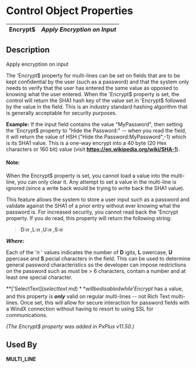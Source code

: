 # Control Object Properties

**Encrypt$** |  **_Apply Encryption on Input_**  
---|---  
  
## Description

Apply encryption on input

The 'Encrypt$ property for multi-lines can be set on fields that are to be kept confidential by the user (such as a password) and that the system only needs to verify that the user has entered the same value as opposed to knowing what the user entered. When the 'Encrypt$ property is set, the control will return the SHA1 hash key of the value set in 'Encrypt$ followed by the value in the field. This is an industry standard hashing algorithm that is generally acceptable for security purposes.

**Example:** If the input field contains the value "MyPassword", then setting the 'Encrypt$ property to "Hide the Password:" -- when you read the field, it will return the value of HSH ("Hide the Password:MyPassword",-1) which is its SHA1 value. This is a one-way encrypt into a 40 byte (20 Hex characters or 160 bit) value (visit **<https://en.wikipedia.org/wiki/SHA-1>**).

#### **Note:**  
When the Encrypt$ property is set, you cannot load a value into the multi-line, you can only clear it. Any attempt to set a value in the multi-line is ignored (since a write back would be trying to write back the SHA1 value).

This feature allows the system to store a user input such as a password and validate against the SHA1 of a prior entry without ever knowing what the password is. For increased security, you cannot read back the 'Encrypt property. If you do read, this property will return the following string:

> **D:_n_ ,L:_n_ ,U:_n_ ,S:_n_**

**_Where:_**

Each of the '_n_ ' values indicates the number of **D** igits, **L** owercase, **U** ppercase and **S** pecial characters in the field. This can be used to determine general password characteristics so the developer can impose restrictions on the password such as must be > 6 characters, contain a number and at least one special character.

**['SelectText$](selecttext_.md)** will be disabled while 'Encrypt$ has a value, and this property is **_only_** valid on regular multi-lines -- not Rich Text multi-lines. Once set, this will allow for secure interaction for password fields with a WindX connection without having to resort to using SSL for communications.

_(The Encrypt$ property was added in PxPlus v11.50.)_

## Used By

**MULTI_LINE**
